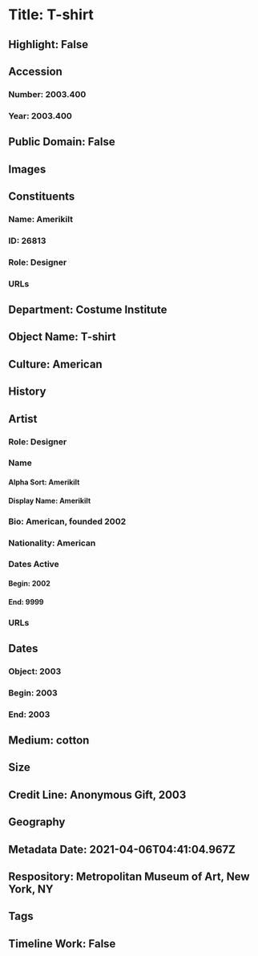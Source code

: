 # Title: T-shirt
## Highlight: False
## Accession
### Number: 2003.400
### Year: 2003.400
## Public Domain: False
## Images
## Constituents
### Name: Amerikilt
### ID: 26813
### Role: Designer
### URLs
## Department: Costume Institute
## Object Name: T-shirt
## Culture: American
## History
## Artist
### Role: Designer
### Name
#### Alpha Sort: Amerikilt
#### Display Name: Amerikilt
### Bio: American, founded 2002
### Nationality: American
### Dates Active
#### Begin: 2002
#### End: 9999
### URLs
## Dates
### Object: 2003
### Begin: 2003
### End: 2003
## Medium: cotton
## Size
## Credit Line: Anonymous Gift, 2003
## Geography
## Metadata Date: 2021-04-06T04:41:04.967Z
## Respository: Metropolitan Museum of Art, New York, NY
## Tags
## Timeline Work: False